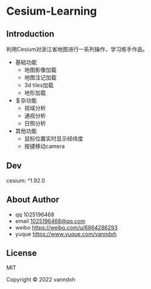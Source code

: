 # Cesium-Learning

## Introduction
利用Cesium对浙江省地图进行一系列操作，学习练手作品。

- 基础功能
  - 地图影像加载
  - 地图注记加载
  - 3d tiles加载
  - 地形加载
- 复杂功能
  - 视域分析
  - 通视分析
  - 日照分析
- 其他功能
  - 鼠标位置实时显示经纬度
  - 按键移动camera

## Dev
cesium: ^1.92.0

## About Author

- qq 1025196468
- email 1025196468@qq.com
- weibo https://weibo.com/u/6864286293
- yuque https://www.yuque.com/vanndxh

## License

MIT

Copyright © 2022 vanndxh